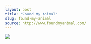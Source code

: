 ```yaml
---
layout: post
title: "Found My Animal"
slug: found-my-animal
source: http://www.foundmyanimal.com/
---
```


<img src="{{ site.url }}/assets/img/screenshots/found-my-animal.jpg">
